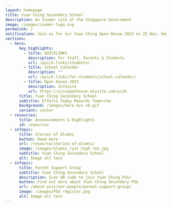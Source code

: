 ```yaml
---
layout: homepage
title: Yuan Ching Secondary School
description: An Isomer site of the Singapore Government
image: /images/isomer-logo.svg
permalink: /
notification: Join us for our Yuan Ching Open House 2023 on 25 Nov, 9am-12pm!
sections:
  - hero:
      key_highlights:
        - title: QUICKLINKS
          description: For Staff, Parents & Students
          url: /quick-links/students/
        - title: School Calendar
          description: ""
          url: /quick-links/for-students/school-calendar/
        - title: Open House 2023
          description: Infosite
          url: https://ycssopenhouse.wixsite.com/ycoh
      title: Yuan Ching Secondary School
      subtitle: Efforts Today Rewards Tomorrow
      background: /images/hero mvv v6.gif
      variant: center
  - resources:
      title: Announcements & Highlights
      id: resources
  - infopic:
      title: Stories of Alumni
      button: Read more
      url: /resource/stories-of-alumni/
      image: /images/alumni_ryal high res.jpg
      subtitle: Yuan Ching Secondary School
      alt: Image alt text
  - infopic:
      title: Parent Support Group
      subtitle: Yuan Ching Secondary School
      description: Scan QR code to join Yuan Ching PSG!
      button: Find out more about Yuan Ching Secondary PSG
      url: /about-ycss/our-people/parent-support-group/
      image: /images/PSG register.png
      alt: Image alt text
---
```

